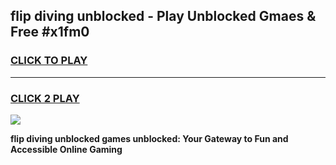 
## flip diving unblocked - Play Unblocked Gmaes & Free #x1fm0
<h3>
<a href="https://news.freeplayer.one?title=flip_diving_unblocked&ref=24F">CLICK TO PLAY</a></h3>
<hr>

<h3>
<a href="https://news.freeplayer.one?title=flip_diving_unblocked&ref=24F">CLICK 2 PLAY</a>
  
</h3>

<a href="https://news.freeplayer.one?title=flip_diving_unblocked&ref=24F/"><img src="https://clearcache.store/games.png"></a>


**flip diving unblocked games unblocked: Your Gateway to Fun and Accessible Online Gaming**
